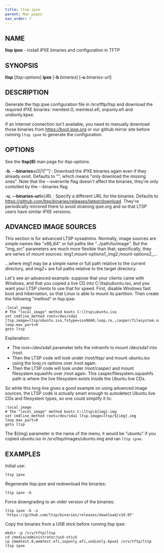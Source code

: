 ```yaml
---
title: ltsp-ipxe
parent: Man pages
nav_order: 7
---
```


## NAME
**ltsp ipxe** - install iPXE binaries and configuration in TFTP

## SYNOPSIS
**ltsp** [_ltsp-options_] **ipxe** [**-b** _binaries_] [**-u** _binaries-url_]

## DESCRIPTION
Generate the ltsp.ipxe configuration file in /srv/tftp/ltsp and download the
required iPXE binaries: memtest.0, memtest.efi, snponly.efi and undionly.kpxe.

If an Internet connection isn't available, you need to manually download
those binaries from https://boot.ipxe.org or our github mirror site
before running `ltsp ipxe` to generate the configuration.

## OPTIONS
See the **ltsp(8)** man page for _ltsp-options_.

**-b**, **--binaries=**_[0|1|""]_
: Download the iPXE binaries again even if they already exist. Defaults to "",
which means "only download the missing ones".
Note that the --overwrite flag doesn't affect the binaries, they're only
contolled by the --binaries flag.

**-u**, **--binaries-url=**_URL_
: Specify a different URL for the binaries. Defaults to
https://github.com/ltsp/binaries/releases/latest/download. They're
periodically mirrored there to avoid straining ipxe.org and so that LTSP
users have similar iPXE versions.

## ADVANCED IMAGE SOURCES
This section is for advanced LTSP sysadmins.
Normally, image sources are simple names like "x86_64" or full paths like
"../path/to/image".
But the "img_src" parameters are much more flexible than that; specifically,
they are series of mount sources:
    img1,mount-options1,,img2,mount-options2,,...

...where img1 may be a simple name or full path relative to the current
directory, and img2+ are full paths relative to the target directory.

Let's see an advanced example: suppose that your clients came with
Windows, and that you copied a live CD into C:\ltsp\ubuntu.iso, and you
want your LTSP clients to use that for speed. First, disable Windows
fast boot and hibernation, so that Linux is able to mount its partition.
Then create the following "method" in ltsp.ipxe:

```ipxe
:local_image
# The "local_image" method boots C:\ltsp\ubuntu.iso
set cmdline_method root=/dev/sda1 ltsp.image=ltsp/ubuntu.iso,fstype=iso9660,loop,ro,,casper/filesystem.squashfs,squashfs,loop,ro loop.max_part=9
goto ltsp
```

Explanation:

 - The root=/dev/sda1 parameter tells the initramfs to mount /dev/sda1
into /root.
 - Then the LTSP code will look under /root/ltsp/ and mount ubuntu.iso using
the loop,ro options over /root again.
 - Then the LTSP code will look under /root/casper/ and mount
filesystem.squashfs over /root again. This casper/filesystem.squashfs path
is where the live filesystem exists inside the Ubuntu live CDs.

So while this long line gives a good example on using advanced image sources,
the LTSP code is actually smart enough to autodetect Ubuntu live CDs and
filesystem types, so one could simplify it to:

```ipxe
:local_image
# The "local_image" method boots C:\ltsp\${img}.img
set cmdline_method root=/dev/sda1 ltsp.image=ltsp/${img}.img loop.max_part=9
goto ltsp
```

The ${img} parameter is the name of the menu; it would be "ubuntu" if you
copied ubuntu.iso in /srv/ltsp/images/ubuntu.img and ran `ltsp ipxe`.

## EXAMPLES
Initial use:

```shell
ltsp ipxe
```

Regenerate ltsp.ipxe and redownload the binaries:

```shell
ltsp ipxe -b
```

Force downgrading to an older version of the binaries:

```shell
ltsp ipxe -b -u 'https://github.com/ltsp/binaries/releases/download/v19.07'
```

Copy the binaries from a USB stick before running ltsp ipxe:

```shell
mkdir -p /srv/tftp/ltsp
cd /media/administrator/usb-stick
cp {memtest.0,memtest.efi,snponly.efi,undionly.kpxe} /srv/tftp/ltsp
ltsp ipxe
```
